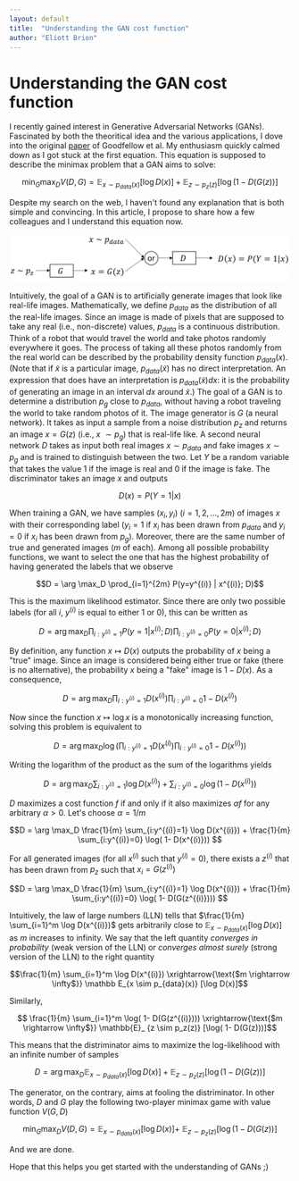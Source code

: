 ```yaml
---
layout: default
title:  "Understanding the GAN cost function"
author: "Eliott Brion"
---
```


# Understanding the GAN cost function



I recently gained interest in Generative Adversarial Networks (GANs). Fascinated by both the theoritical idea and the various applications, I dove into the original [paper](https://arxiv.org/abs/1406.2661) of Goodfellow et al. My enthusiasm quickly calmed down as I got stuck at the first equation. This equation is supposed to describe the minimax problem that a GAN aims to solve:

$$ \min_G \max_D V(D,G) = \mathbb E_{x \sim p_{data}(x)} [\log D(x)] + \mathbb E _{z \sim p_z (z)} [ \log(1-D(G(z))]$$ 

Despite my search on the web, I haven't found any explanation that is both simple and convincing. In this article, I propose to share how a few colleagues and I understand this equation now.

![Placeholder image](https://raw.githubusercontent.com/eliottbrion/eliottbrion.github.io/master/assets/GAN.PNG)

Intuitively, the goal of a GAN is to artificially generate images that look like real-life images. Mathematically, we define $p_{data}$ as the distribution of all the real-life images. Since an image is made of pixels that are supposed to take any real (i.e., non-discrete) values, $p_{data}$ is a continuous distribution. Think of a robot that would travel the world and take photos randomly everywhere it goes. The process of taking all these photos randomly from the real world can be described by the probability density function $p_{data}(x)$. (Note that if $\tilde{x}$ is a particular image, $p_{data}(\tilde{x})$ has no direct interpretation. An expression that does have an interpretation is $p_{data}(\tilde{x})dx$: it is the probability of generating an image in an interval $dx$ around $\tilde{x}$.) The goal of a GAN is to determine a distribution $p_g$ close to $p_{data}$, without having a robot traveling the world to take random photos of it. The image generator is $G$ (a neural network). It takes as input a sample from a noise distribution $p_z$ and returns an image $x=G(z)$ (i.e., $x ~\sim p_g$) that is real-life like. A second neural network $D$ takes as input both real images $x \sim p_{data}$ and fake images $x \sim p_g$ and is trained to distinguish between the two. Let $Y$ be a random variable that takes the value 1 if the image is real and 0 if the image is fake. The discriminator takes an image $x$ and outputs 

$$D(x)=P(Y=1 | x) $$

When training a GAN, we have samples $(x_i, y_i)$ ($i=1, 2, ..., 2m$) of images $x$ with their corresponding label ($y_i=1$ if $x_i$ has been drawn from $p_{data}$ and $y_i=0$ if $x_i$ has been drawn from $p_g$). Moreover, there are the same number of true and generated images ($m$ of each). Among all possible probability functions, we want to select the one that has the highest probability of having generated the labels that we observe

$$D = \arg \max_D \prod_{i=1}^{2m} P(y=y^{(i)} | x^{(i)}; D)$$

This is the maximum likelihood estimator. Since there are only two possible labels (for all $i$, $y^{(i)}$ is equal to either 1 or 0), this can be written as

$$D = \arg \max_D \prod_{i:y^{(i)}=1} P(y=1 | x^{(i)}; D) \prod_{i:y^{(i)}=0} P(y=0 | x^{(i)};D)$$

By definition, any function $x \mapsto D(x)$ outputs the probability of $x$ being a "true" image. Since an image is considered being either true or fake (there is no alternative), the probability $x$ being a "fake" image is $1-D(x)$. As a consequence,

$$D = \arg \max_D \prod_{i:y^{(i)}=1} D(x^{(i)}) \prod_{i:y^{(i)}=0} 1- D(x^{(i)})$$

Now since the function $x \mapsto \log x$ is a monotonically increasing function, solving this problem is equivalent to 

$$D = \arg \max_D \log \left ( \prod_{i:y^{(i)}=1} D(x^{(i)}) \prod_{i:y^{(i)}=0} 1- D(x^{(i)}) \right )$$

Writing the logarithm of the product as the sum of the logarithms yields

$$D = \arg \max_D  \sum_{i:y^{(i)}=1} \log D(x^{(i)}) + \sum_{i:y^{(i)}=0} \log( 1- D(x^{(i)})) $$

$D$ maximizes a cost function $f$ if and only if it also maximizes $\alpha f$ for any arbitrary $\alpha>0$. Let's choose $\alpha=1/m$

$$D = \arg \max_D \frac{1}{m} \sum_{i:y^{(i)}=1} \log D(x^{(i)}) + \frac{1}{m} \sum_{i:y^{(i)}=0} \log( 1- D(x^{(i)})) $$

For all generated images (for all $x^{(i)}$ such that $y^{(i)}=0$), there exists a $z^{(i)}$ that has been drawn from $p_z$ such that $x_i = G(z^{(i)})$

$$D = \arg \max_D \frac{1}{m} \sum_{i:y^{(i)}=1} \log D(x^{(i)}) + \frac{1}{m} \sum_{i:y^{(i)}=0} \log( 1- D(G(z^{(i)}))) $$

Intuitively, the law of large numbers (LLN) tells that $\frac{1}{m} \sum_{i=1}^m \log D(x^{(i)})$ gets arbitrarily close to $\mathbb{E}_ {x \sim p_{data}(x)} [\log D(x)]$ as $m$ increases to infinity. We say that the left quantity *converges in probability* (weak version of the LLN) or *converges almost surely* (strong version of the LLN) to the right quantity

$$\frac{1}{m} \sum_{i=1}^m \log D(x^{(i)}) \xrightarrow{\text{$m \rightarrow \infty$}} \mathbb E_{x \sim p_{data}(x)} [\log D(x)]$$

Similarly,

$$ \frac{1}{m} \sum_{i=1}^m \log( 1- D(G(z^{(i)}))) \xrightarrow{\text{$m \rightarrow \infty$}} \mathbb{E}_ {z \sim p_z(z)} [\log( 1- D(G(z)))]$$

This means that the distriminator aims to maximize the log-likelihood with an infinite number of samples

$$ D = \arg \max_D \mathbb E_{x \sim p_{data}(x)} [\log D(x)] +  \mathbb{E} _{z \sim p_z (z)} [ \log(1-D(G(z))]$$

The generator, on the contrary, aims at fooling the distriminator. In other words, $D$ and $G$ play the following two-player minimax game with value function $V(G,D)$

$$ \min_G \max_D V(D,G) = \mathbb E_{x \sim p_{data}(x)} [\log D(x)] + \ \mathbb{E} _{z \sim p_z (z)} [ \log(1-D(G(z))] $$ 

And we are done.

Hope that this helps you get started with the understanding of GANs ;)




